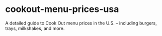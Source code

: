 # cookout-menu-prices-usa
A detailed guide to Cook Out menu prices in the U.S. – including burgers, trays, milkshakes, and more.
